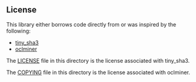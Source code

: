 ## License

This library either borrows code directly from or was inspired by the following:

* [tiny_sha3](https://github.com/mjosaarinen/tiny_sha3/)
* [oclminer](https://github.com/tcatm/oclminer/)

The [LICENSE](https://github.com/cruzbit/cruzbit/blob/master/opencl/LICENSE) file in this directory is the license associated with tiny_sha3.

The [COPYING](https://github.com/cruzbit/cruzbit/blob/master/opencl/COPYING) file in this directory is the license associated with oclminer.
